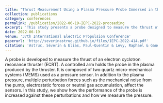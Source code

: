 ```yaml
---
title: "Thrust Measurement Using a Plasma Pressure Probe Immersed in the Plume"
collection: publications
category: conferences
permalink: /publication/2022-06-19-IEPC-2022-proceeding
excerpt: 'This study presents a probe designed to measure the thrust of an electron cyclotron resonance thruster (ECRT).'
date: 2022-06-19
venue: '37th International Electric Propulsion Conference'
paperurl: 'http://severinastruc.github.io/files/IEPC-2022-414.pdf'
citation: 'Astruc, Séverin & Elias, Paul-Quentin & Levy, Raphael & Gaudineau, Vincent. (2022). Thrust measurement using a plasma pressure probe immersed in the plume. '
---
```


A probe is developed to measure the thrust of an electron cyclotron resonance thruster (ECRT). A controlled arm holds the probe in the plasma produced by the thruster. It is composed of two quartz micro-mechanical systems (MEMS) used as a pressure sensor. In addition to the plasma pressure, multiple perturbation forces such as the mechanical noise from the pump, electrostatic forces or neutral gas accumulation, affect the sensors. In this study, we show how the performance of the probe is increased against these perturbations and how we measure the pressure.
